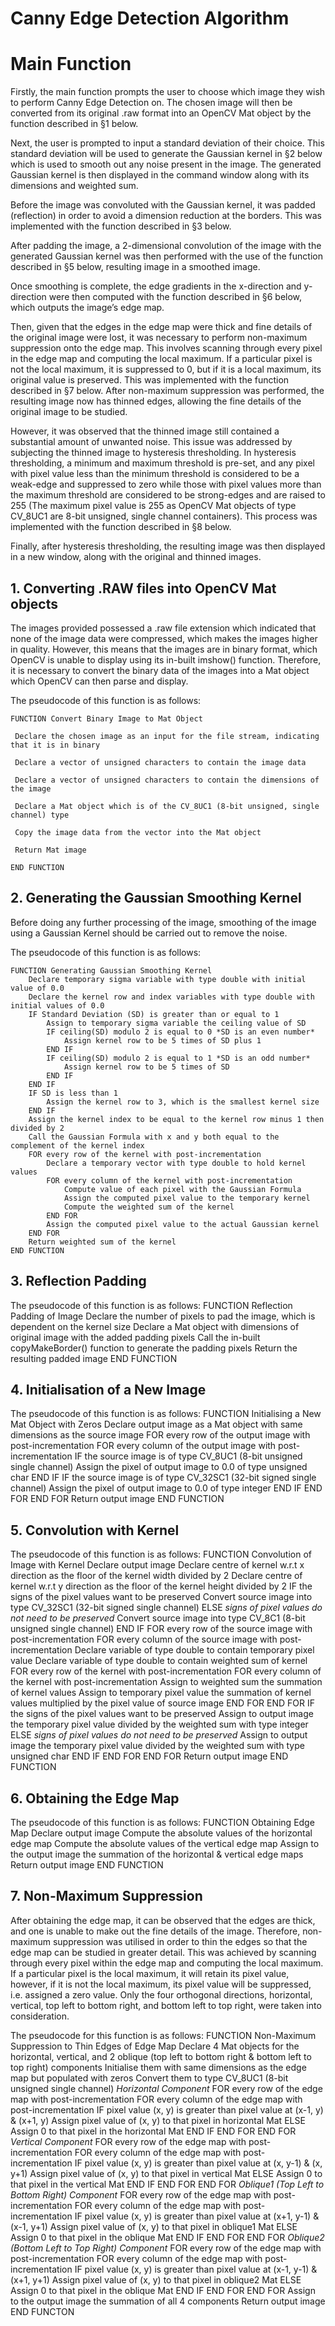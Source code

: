 # Canny Edge Detection Algorithm

# Main Function
Firstly, the main function prompts the user to choose which image they wish to perform Canny Edge Detection on. The chosen image will then be converted from its original .raw format into an OpenCV Mat object by the function described in §1 below.

Next, the user is prompted to input a standard deviation of their choice. This standard deviation will be used to generate the Gaussian kernel in §2 below which is used to smooth out any noise present in the image. The generated Gaussian kernel is then displayed in the command window along with its dimensions and weighted sum.

Before the image was convoluted with the Gaussian kernel, it was padded (reflection) in order to avoid a dimension reduction at the borders. This was implemented with the function described in §3 below.

After padding the image, a 2-dimensional convolution of the image with the generated Gaussian kernel was then performed with the use of the function described in §5 below, resulting image in a smoothed image.

Once smoothing is complete, the edge gradients in the x-direction and y-direction were then computed with the function described in §6 below, which outputs the image’s edge map.

Then, given that the edges in the edge map were thick and fine details of the original image were lost, it was necessary to perform non-maximum suppression onto the edge map. This involves scanning through every pixel in the edge map and computing the local maximum. If a particular pixel is not the local maximum, it is suppressed to 0, but if it is a local maximum, its original value is preserved. This was implemented with the function described in §7 below. After non-maximum suppression was performed, the resulting image now has thinned edges, allowing the fine details of the original image to be studied.

However, it was observed that the thinned image still contained a substantial amount of unwanted noise. This issue was addressed by subjecting the thinned image to hysteresis thresholding. In hysteresis thresholding, a minimum and maximum threshold is pre-set, and any pixel with pixel value less than the minimum threshold is considered to be a weak-edge and suppressed to zero while those with pixel values more than the maximum threshold are considered to be strong-edges and are raised to 255 (The maximum pixel value is 255 as OpenCV Mat objects of type CV_8UC1 are 8-bit unsigned, single channel containers). This process was implemented with the function described in §8 below.

Finally, after hysteresis thresholding, the resulting image was then displayed in a new window, along with the original and thinned images.


## 1. Converting .RAW files into OpenCV Mat objects
The images provided possessed a .raw file extension which indicated that none of the image data were compressed, which makes the images higher in quality. However, this means that the images are in binary format, which OpenCV is unable to display using its in-built imshow() function. Therefore, it is necessary to convert the binary data of the images into a Mat object which OpenCV can then parse and display.

The pseudocode of this function is as follows:

	FUNCTION Convert Binary Image to Mat Object

	 Declare the chosen image as an input for the file stream, indicating that it is in binary
	
	 Declare a vector of unsigned characters to contain the image data
	
	 Declare a vector of unsigned characters to contain the dimensions of the image
	
	 Declare a Mat object which is of the CV_8UC1 (8-bit unsigned, single channel) type
	
	 Copy the image data from the vector into the Mat object
	
	 Return Mat image

	END FUNCTION

## 2. Generating the Gaussian Smoothing Kernel
Before doing any further processing of the image, smoothing of the image using a Gaussian Kernel should be carried out to remove the noise.

The pseudocode of this function is as follows:

	FUNCTION Generating Gaussian Smoothing Kernel
		Declare temporary sigma variable with type double with initial value of 0.0
		Declare the kernel row and index variables with type double with initial values of 0.0
		IF Standard Deviation (SD) is greater than or equal to 1
			Assign to temporary sigma variable the ceiling value of SD
			IF ceiling(SD) modulo 2 is equal to 0 *SD is an even number*
				Assign kernel row to be 5 times of SD plus 1
			END IF
			IF ceiling(SD) modulo 2 is equal to 1 *SD is an odd number*		
				Assign kernel row to be 5 times of SD
			END IF
		END IF
		IF SD is less than 1
			Assign the kernel row to 3, which is the smallest kernel size
		END IF
		Assign the kernel index to be equal to the kernel row minus 1 then divided by 2
		Call the Gaussian Formula with x and y both equal to the complement of the kernel index
		FOR every row of the kernel with post-incrementation
			Declare a temporary vector with type double to hold kernel values
			FOR every column of the kernel with post-incrementation
				Compute value of each pixel with the Gaussian Formula
				Assign the computed pixel value to the temporary kernel
				Compute the weighted sum of the kernel
			END FOR
			Assign the computed pixel value to the actual Gaussian kernel
		END FOR
		Return weighted sum of the kernel
	END FUNCTION

## 3. Reflection Padding
The pseudocode of this function is as follows:
FUNCTION Reflection Padding of Image
	Declare the number of pixels to pad the image, which is dependent on the kernel size
	Declare a Mat object with dimensions of original image with the added padding pixels
	Call the in-built copyMakeBorder() function to generate the padding pixels
	Return the resulting padded image
END FUNCTION

## 4. Initialisation of a New Image
The pseudocode of this function is as follows:
FUNCTION Initialising a New Mat Object with Zeros
	Declare output image as a Mat object with same dimensions as the source image
	FOR every row of the output image with post-incrementation
		FOR every column of the output image with post-incrementation
			IF the source image is of type CV_8UC1 (8-bit unsigned single channel)
				Assign the pixel of output image to 0.0 of type unsigned char
			END IF
			IF the source image is of type CV_32SC1 (32-bit signed single channel)
				Assign the pixel of output image to 0.0 of type integer
      END IF
		END FOR
	END FOR
	Return output image
END FUNCTION

## 5. Convolution with Kernel
The pseudocode of this function is as follows:
FUNCTION Convolution of Image with Kernel
	Declare output image
	Declare centre of kernel w.r.t x direction as the floor of the kernel width divided by 2
	Declare centre of kernel w.r.t y direction as the floor of the kernel height divided by 2
	IF the signs of the pixel values want to be preserved
		Convert source image into type CV_32SC1 (32-bit signed single channel)
	ELSE *signs of pixel values do not need to be preserved*
		Convert source image into type CV_8C1 (8-bit unsigned single channel)
	END IF
	FOR every row of the source image with post-incrementation
		FOR every column of the source image with post-incrementation
			Declare variable of type double to contain temporary pixel value
			Declare variable of type double to contain weighted sum of kernel
			FOR every row of the kernel with post-incrementation
				FOR every column of the kernel with post-incrementation
					Assign to weighted sum the summation of kernel values
					Assign to temporary pixel value the summation of kernel
					values multiplied by the pixel value of source image
				END FOR
			END FOR
			IF the signs of the pixel values want to be preserved
				Assign to output image the temporary pixel value divided by the weighted sum with type integer
			ELSE *signs of pixel values do not need to be preserved*
				Assign to output image the temporary pixel value divided by the weighted sum with type unsigned char
			END IF
		END FOR
	END FOR
	Return output image
END FUNCTION

## 6. Obtaining the Edge Map
The pseudocode of this function is as follows:
FUNCTION Obtaining Edge Map
  Declare output image
  Compute the absolute values of the horizontal edge map
  Compute the absolute values of the vertical edge map
  Assign to the output image the summation of the horizontal & vertical edge maps
  Return output image
END FUNCTION

## 7. Non-Maximum Suppression
After obtaining the edge map, it can be observed that the edges are thick, and one is unable to make out the fine details of the image. Therefore, non-maximum suppression was utilised in order to thin the edges so that the edge map can be studied in greater detail. This was achieved by scanning through every pixel within the edge map and computing the local maximum. If a particular pixel is the local maximum, it will retain its pixel value, however, if it is not the local maximum, its pixel value will be suppressed, i.e. assigned a zero value. Only the four orthogonal directions, horizontal, vertical, top left to bottom right, and bottom left to top right, were taken into consideration.

The pseudocode for this function is as follows:
FUNCTION Non-Maximum Suppression to Thin Edges of Edge Map
	Declare 4 Mat objects for the horizontal, vertical, and 2 oblique (top left to bottom right & bottom left to top right) components
  Initialise them with same dimensions as the edge map but populated with zeros
  Convert them to type CV_8UC1 (8-bit unsigned single channel)
  *Horizontal Component*
  FOR every row of the edge map with post-incrementation
	  FOR every column of the edge map with post-incrementation
		  IF pixel value (x, y) is greater than pixel value at (x-1, y) & (x+1, y)
			  Assign pixel value of (x, y) to that pixel in horizontal Mat
		  ELSE
			  Assign 0 to that pixel in the horizontal Mat
		  END IF
	  END FOR
  END FOR
  *Vertical Component*
  FOR every row of the edge map with post-incrementation
	  FOR every column of the edge map with post-incrementation
		  IF pixel value (x, y) is greater than pixel value at (x, y-1) & (x, y+1)
			  Assign pixel value of (x, y) to that pixel in vertical Mat
		  ELSE
			  Assign 0 to that pixel in the vertical Mat
		  END IF
	  END FOR
  END FOR
  *Oblique1 (Top Left to Bottom Right) Component*
  FOR every row of the edge map with post-incrementation
	  FOR every column of the edge map with post-incrementation
		  IF pixel value (x, y) is greater than pixel value at (x+1, y-1) & (x-1, y+1)
			  Assign pixel value of (x, y) to that pixel in oblique1 Mat
		  ELSE
			  Assign 0 to that pixel in the oblique Mat
		  END IF
	  END FOR
  END FOR
  *Oblique2 (Bottom Left to Top Right) Component*
  FOR every row of the edge map with post-incrementation
	  FOR every column of the edge map with post-incrementation
		  IF pixel value (x, y) is greater than pixel value at (x-1, y-1) & (x+1, y+1)
			  Assign pixel value of (x, y) to that pixel in oblique2 Mat
		  ELSE
			  Assign 0 to that pixel in the oblique Mat
		  END IF
	  END FOR
  END FOR
  Assign to the output image the summation of all 4 components
  Return output image
END FUNCTON













